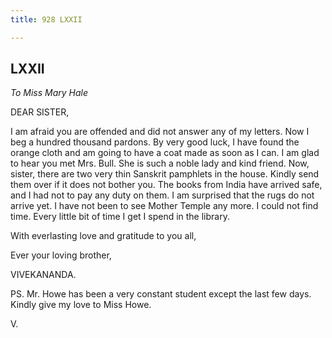 ```yaml
---
title: 928 LXXII

---
```

  

  
  
  
  


## LXXII

*To Miss Mary Hale*

DEAR SISTER,

I am afraid you are offended and did not answer any of my letters. Now I
beg a hundred thousand pardons. By very good luck, I have found the
orange cloth and am going to have a coat made as soon as I can. I am
glad to hear you met Mrs. Bull. She is such a noble lady and kind
friend. Now, sister, there are two very thin Sanskrit pamphlets in the
house. Kindly send them over if it does not bother you. The books from
India have arrived safe, and I had not to pay any duty on them. I am
surprised that the rugs do not arrive yet. I have not been to see Mother
Temple any more. I could not find time. Every little bit of time I get I
spend in the library.

With everlasting love and gratitude to you all,

Ever your loving brother, 

VIVEKANANDA.

  
PS. Mr. Howe has been a very constant student except the last few days.
Kindly give my love to Miss Howe.

V.